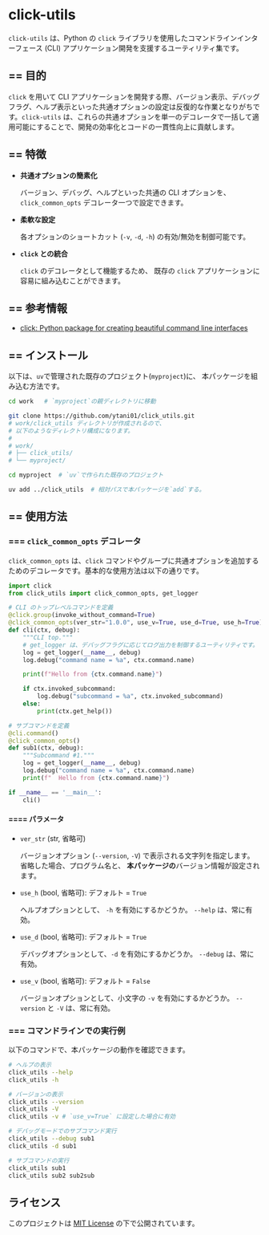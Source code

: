 # click-utils

`click-utils` は、Python の `click` ライブラリを使用したコマンドラインインターフェース (CLI) アプリケーション開発を支援するユーティリティ集です。


## == 目的

`click` を用いて CLI アプリケーションを開発する際、バージョン表示、デバッグフラグ、ヘルプ表示といった共通オプションの設定は反復的な作業となりがちです。`click-utils` は、これらの共通オプションを単一のデコレータで一括して適用可能にすることで、開発の効率化とコードの一貫性向上に貢献します。


## == 特徴

- **共通オプションの簡素化**

  バージョン、デバッグ、ヘルプといった共通の CLI オプションを、
  `click_common_opts` デコレータ一つで設定できます。

- **柔軟な設定**

  各オプションのショートカット (`-v`, `-d`, `-h`) の有効/無効を制御可能です。

- **`click` との統合**

  `click` のデコレータとして機能するため、
  既存の `click` アプリケーションに容易に組み込むことができます。


## == 参考情報

- [click: Python package for creating beautiful command line interfaces](https://github.com/pallets/click)


## == インストール

以下は、`uv`で管理された既存のプロジェクト(`myproject`)に、
本パッケージを組み込む方法です。

```bash
cd work   # `myproject`の親ディレクトリに移動

git clone https://github.com/ytani01/click_utils.git
# work/click_utils ディレクトリが作成されるので、
# 以下のようなディレクトリ構成になります。
# 
# work/
# ├── click_utils/
# └── myproject/

cd myproject  # `uv`で作られた既存のプロジェクト

uv add ../click_utils  # 相対パスで本パッケージを`add`する。
```


## == 使用方法

### === `click_common_opts` デコレータ

`click_common_opts` は、`click` コマンドやグループに共通オプションを追加するためのデコレータです。基本的な使用方法は以下の通りです。

```python
import click
from click_utils import click_common_opts, get_logger

# CLI のトップレベルコマンドを定義
@click.group(invoke_without_command=True)
@click_common_opts(ver_str="1.0.0", use_v=True, use_d=True, use_h=True)
def cli(ctx, debug):
    """CLI top."""
    # get_logger は、デバッグフラグに応じてログ出力を制御するユーティリティです。
    log = get_logger(__name__, debug)
    log.debug("command name = %a", ctx.command.name)

    print(f"Hello from {ctx.command.name}")

    if ctx.invoked_subcommand:
        log.debug("subcommand = %a", ctx.invoked_subcommand)
    else:
        print(ctx.get_help())

# サブコマンドを定義
@cli.command()
@click_common_opts()
def sub1(ctx, debug):
    """Subcommand #1."""
    log = get_logger(__name__, debug)
    log.debug("command name = %a", ctx.command.name)
    print(f"  Hello from {ctx.command.name}")

if __name__ == '__main__':
    cli()
```

#### ==== パラメータ

- `ver_str` (str, 省略可)

  バージョンオプション (`--version`, `-V`) で表示される文字列を指定します。
  省略した場合、プログラム名と、
  **本パッケージの**バージョン情報が設定されます。

- `use_h` (bool, 省略可): デフォルト = `True`

  ヘルプオプションとして、 `-h` を有効にするかどうか。
  `--help` は、常に有効。

- `use_d` (bool, 省略可): デフォルト = `True`

  デバッグオプションとして、`-d` を有効にするかどうか。
  `--debug` は、常に有効。

- `use_v` (bool, 省略可): デフォルト = `False`

  バージョンオプションとして、小文字の `-v` を有効にするかどうか。
  `--version` と `-V` は、常に有効。


### === コマンドラインでの実行例

以下のコマンドで、本パッケージの動作を確認できます。

```bash
# ヘルプの表示
click_utils --help
click_utils -h

# バージョンの表示
click_utils --version
click_utils -V
click_utils -v # `use_v=True` に設定した場合に有効

# デバッグモードでのサブコマンド実行
click_utils --debug sub1
click_utils -d sub1

# サブコマンドの実行
click_utils sub1
click_utils sub2 sub2sub
```


## ライセンス

このプロジェクトは [MIT License](LICENCE) の下で公開されています。
